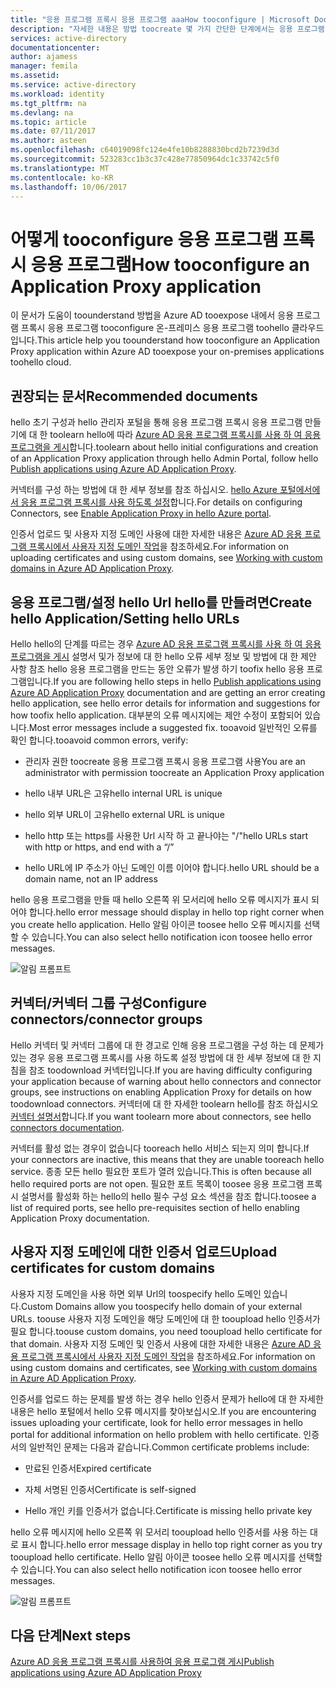 ```yaml
---
title: "응용 프로그램 프록시 응용 프로그램 aaaHow tooconfigure | Microsoft Docs"
description: "자세한 내용은 방법 toocreate 몇 가지 간단한 단계에서는 응용 프로그램 프록시 응용 프로그램 구성"
services: active-directory
documentationcenter: 
author: ajamess
manager: femila
ms.assetid: 
ms.service: active-directory
ms.workload: identity
ms.tgt_pltfrm: na
ms.devlang: na
ms.topic: article
ms.date: 07/11/2017
ms.author: asteen
ms.openlocfilehash: c64019098fc124e4fe10b8288830bcd2b7239d3d
ms.sourcegitcommit: 523283cc1b3c37c428e77850964dc1c33742c5f0
ms.translationtype: MT
ms.contentlocale: ko-KR
ms.lasthandoff: 10/06/2017
---
```

# <a name="how-tooconfigure-an-application-proxy-application"></a><span data-ttu-id="dce76-103">어떻게 tooconfigure 응용 프로그램 프록시 응용 프로그램</span><span class="sxs-lookup"><span data-stu-id="dce76-103">How tooconfigure an Application Proxy application</span></span>

<span data-ttu-id="dce76-104">이 문서가 도움이 toounderstand 방법을 Azure AD tooexpose 내에서 응용 프로그램 프록시 응용 프로그램 tooconfigure 온-프레미스 응용 프로그램 toohello 클라우드입니다.</span><span class="sxs-lookup"><span data-stu-id="dce76-104">This article help you toounderstand how tooconfigure an Application Proxy application within Azure AD tooexpose your on-premises applications toohello cloud.</span></span>

## <a name="recommended-documents"></a><span data-ttu-id="dce76-105">권장되는 문서</span><span class="sxs-lookup"><span data-stu-id="dce76-105">Recommended documents</span></span> 

<span data-ttu-id="dce76-106">hello 초기 구성과 hello 관리자 포털을 통해 응용 프로그램 프록시 응용 프로그램 만들기에 대 한 toolearn hello에 따라 [Azure AD 응용 프로그램 프록시를 사용 하 여 응용 프로그램을 게시](https://docs.microsoft.com/azure/active-directory/application-proxy-publish-azure-portal)합니다.</span><span class="sxs-lookup"><span data-stu-id="dce76-106">toolearn about hello initial configurations and creation of an Application Proxy application through hello Admin Portal, follow hello [Publish applications using Azure AD Application Proxy](https://docs.microsoft.com/azure/active-directory/application-proxy-publish-azure-portal).</span></span>

<span data-ttu-id="dce76-107">커넥터를 구성 하는 방법에 대 한 세부 정보를 참조 하십시오. [hello Azure 포털에서에서 응용 프로그램 프록시를 사용 하도록 설정](active-directory-application-proxy-enable.md)합니다.</span><span class="sxs-lookup"><span data-stu-id="dce76-107">For details on configuring Connectors, see [Enable Application Proxy in hello Azure portal](active-directory-application-proxy-enable.md).</span></span>

<span data-ttu-id="dce76-108">인증서 업로드 및 사용자 지정 도메인 사용에 대한 자세한 내용은 [Azure AD 응용 프로그램 프록시에서 사용자 지정 도메인 작업](https://docs.microsoft.com/azure/active-directory/active-directory-application-proxy-custom-domains)을 참조하세요.</span><span class="sxs-lookup"><span data-stu-id="dce76-108">For information on uploading certificates and using custom domains, see [Working with custom domains in Azure AD Application Proxy](https://docs.microsoft.com/azure/active-directory/active-directory-application-proxy-custom-domains).</span></span>

## <a name="create-hello-applicationsetting-hello-urls"></a><span data-ttu-id="dce76-109">응용 프로그램/설정 hello Url hello를 만들려면</span><span class="sxs-lookup"><span data-stu-id="dce76-109">Create hello Application/Setting hello URLs</span></span>

<span data-ttu-id="dce76-110">Hello hello의 단계를 따르는 경우 [Azure AD 응용 프로그램 프록시를 사용 하 여 응용 프로그램을 게시](https://docs.microsoft.com/azure/active-directory/application-proxy-publish-azure-portal) 설명서 및가 정보에 대 한 hello 오류 세부 정보 및 방법에 대 한 제안 사항 참조 hello 응용 프로그램을 만드는 동안 오류가 발생 하기 toofix hello 응용 프로그램입니다.</span><span class="sxs-lookup"><span data-stu-id="dce76-110">If you are following hello steps in hello [Publish applications using Azure AD Application Proxy](https://docs.microsoft.com/azure/active-directory/application-proxy-publish-azure-portal) documentation and are getting an error creating hello application, see hello error details for information and suggestions for how toofix hello application.</span></span> <span data-ttu-id="dce76-111">대부분의 오류 메시지에는 제안 수정이 포함되어 있습니다.</span><span class="sxs-lookup"><span data-stu-id="dce76-111">Most error messages include a suggested fix.</span></span> <span data-ttu-id="dce76-112">tooavoid 일반적인 오류를 확인 합니다.</span><span class="sxs-lookup"><span data-stu-id="dce76-112">tooavoid common errors, verify:</span></span>

-   <span data-ttu-id="dce76-113">관리자 권한 toocreate 응용 프로그램 프록시 응용 프로그램 사용</span><span class="sxs-lookup"><span data-stu-id="dce76-113">You are an administrator with permission toocreate an Application Proxy application</span></span>

-   <span data-ttu-id="dce76-114">hello 내부 URL은 고유</span><span class="sxs-lookup"><span data-stu-id="dce76-114">hello internal URL is unique</span></span>

-   <span data-ttu-id="dce76-115">hello 외부 URL이 고유</span><span class="sxs-lookup"><span data-stu-id="dce76-115">hello external URL is unique</span></span>

-   <span data-ttu-id="dce76-116">hello http 또는 https를 사용한 Url 시작 하 고 끝나야는 "/"</span><span class="sxs-lookup"><span data-stu-id="dce76-116">hello URLs start with http or https, and end with a “/”</span></span>

-   <span data-ttu-id="dce76-117">hello URL에 IP 주소가 아닌 도메인 이름 이어야 합니다.</span><span class="sxs-lookup"><span data-stu-id="dce76-117">hello URL should be a domain name, not an IP address</span></span>

<span data-ttu-id="dce76-118">hello 응용 프로그램을 만들 때 hello 오른쪽 위 모서리에 hello 오류 메시지가 표시 되어야 합니다.</span><span class="sxs-lookup"><span data-stu-id="dce76-118">hello error message should display in hello top right corner when you create hello application.</span></span> <span data-ttu-id="dce76-119">Hello 알림 아이콘 toosee hello 오류 메시지를 선택할 수 있습니다.</span><span class="sxs-lookup"><span data-stu-id="dce76-119">You can also select hello notification icon toosee hello error messages.</span></span>

   ![알림 프롬프트](./media/application-proxy-config-how-to/error-message.png)

## <a name="configure-connectorsconnector-groups"></a><span data-ttu-id="dce76-121">커넥터/커넥터 그룹 구성</span><span class="sxs-lookup"><span data-stu-id="dce76-121">Configure connectors/connector groups</span></span>

<span data-ttu-id="dce76-122">Hello 커넥터 및 커넥터 그룹에 대 한 경고로 인해 응용 프로그램을 구성 하는 데 문제가 있는 경우 응용 프로그램 프록시를 사용 하도록 설정 방법에 대 한 세부 정보에 대 한 지침을 참조 toodownload 커넥터입니다.</span><span class="sxs-lookup"><span data-stu-id="dce76-122">If you are having difficulty configuring your application because of warning about hello connectors and connector groups, see instructions on enabling Application Proxy for details on how toodownload connectors.</span></span> <span data-ttu-id="dce76-123">커넥터에 대 한 자세한 toolearn hello를 참조 하십시오 [커넥터 설명서](https://docs.microsoft.com/azure/active-directory/application-proxy-understand-connectors)합니다.</span><span class="sxs-lookup"><span data-stu-id="dce76-123">If you want toolearn more about connectors, see hello [connectors documentation](https://docs.microsoft.com/azure/active-directory/application-proxy-understand-connectors).</span></span>

<span data-ttu-id="dce76-124">커넥터를 활성 없는 경우이 없습니다 tooreach hello 서비스 되는지 의미 합니다.</span><span class="sxs-lookup"><span data-stu-id="dce76-124">If your connectors are inactive, this means that they are unable tooreach hello service.</span></span> <span data-ttu-id="dce76-125">종종 모든 hello 필요한 포트가 열려 있습니다.</span><span class="sxs-lookup"><span data-stu-id="dce76-125">This is often because all hello required ports are not open.</span></span> <span data-ttu-id="dce76-126">필요한 포트 목록이 toosee 응용 프로그램 프록시 설명서를 활성화 하는 hello의 hello 필수 구성 요소 섹션을 참조 합니다.</span><span class="sxs-lookup"><span data-stu-id="dce76-126">toosee a list of required ports, see hello pre-requisites section of hello enabling Application Proxy documentation.</span></span>

## <a name="upload-certificates-for-custom-domains"></a><span data-ttu-id="dce76-127">사용자 지정 도메인에 대한 인증서 업로드</span><span class="sxs-lookup"><span data-stu-id="dce76-127">Upload certificates for custom domains</span></span>

<span data-ttu-id="dce76-128">사용자 지정 도메인을 사용 하면 외부 Url의 toospecify hello 도메인 있습니다.</span><span class="sxs-lookup"><span data-stu-id="dce76-128">Custom Domains allow you toospecify hello domain of your external URLs.</span></span> <span data-ttu-id="dce76-129">toouse 사용자 지정 도메인을 해당 도메인에 대 한 tooupload hello 인증서가 필요 합니다.</span><span class="sxs-lookup"><span data-stu-id="dce76-129">toouse custom domains, you need tooupload hello certificate for that domain.</span></span> <span data-ttu-id="dce76-130">사용자 지정 도메인 및 인증서 사용에 대한 자세한 내용은 [Azure AD 응용 프로그램 프록시에서 사용자 지정 도메인 작업](https://docs.microsoft.com/azure/active-directory/active-directory-application-proxy-custom-domains)을 참조하세요.</span><span class="sxs-lookup"><span data-stu-id="dce76-130">For information on using custom domains and certificates, see [Working with custom domains in Azure AD Application Proxy](https://docs.microsoft.com/azure/active-directory/active-directory-application-proxy-custom-domains).</span></span> 

<span data-ttu-id="dce76-131">인증서를 업로드 하는 문제를 발생 하는 경우 hello 인증서 문제가 hello에 대 한 자세한 내용은 hello 포털에서 hello 오류 메시지를 찾아보십시오.</span><span class="sxs-lookup"><span data-stu-id="dce76-131">If you are encountering issues uploading your certificate, look for hello error messages in hello portal for additional information on hello problem with hello certificate.</span></span> <span data-ttu-id="dce76-132">인증서의 일반적인 문제는 다음과 같습니다.</span><span class="sxs-lookup"><span data-stu-id="dce76-132">Common certificate problems include:</span></span>

-   <span data-ttu-id="dce76-133">만료된 인증서</span><span class="sxs-lookup"><span data-stu-id="dce76-133">Expired certificate</span></span>

-   <span data-ttu-id="dce76-134">자체 서명된 인증서</span><span class="sxs-lookup"><span data-stu-id="dce76-134">Certificate is self-signed</span></span>

-   <span data-ttu-id="dce76-135">Hello 개인 키를 인증서가 없습니다.</span><span class="sxs-lookup"><span data-stu-id="dce76-135">Certificate is missing hello private key</span></span>

<span data-ttu-id="dce76-136">hello 오류 메시지에 hello 오른쪽 위 모서리 tooupload hello 인증서를 사용 하는 대로 표시 합니다.</span><span class="sxs-lookup"><span data-stu-id="dce76-136">hello error message display in hello top right corner as you try tooupload hello certificate.</span></span> <span data-ttu-id="dce76-137">Hello 알림 아이콘 toosee hello 오류 메시지를 선택할 수 있습니다.</span><span class="sxs-lookup"><span data-stu-id="dce76-137">You can also select hello notification icon toosee hello error messages.</span></span>

   ![알림 프롬프트](./media/application-proxy-config-how-to/error-message2.png)

## <a name="next-steps"></a><span data-ttu-id="dce76-139">다음 단계</span><span class="sxs-lookup"><span data-stu-id="dce76-139">Next steps</span></span>
[<span data-ttu-id="dce76-140">Azure AD 응용 프로그램 프록시를 사용하여 응용 프로그램 게시</span><span class="sxs-lookup"><span data-stu-id="dce76-140">Publish applications using Azure AD Application Proxy</span></span>](application-proxy-publish-azure-portal.md)
